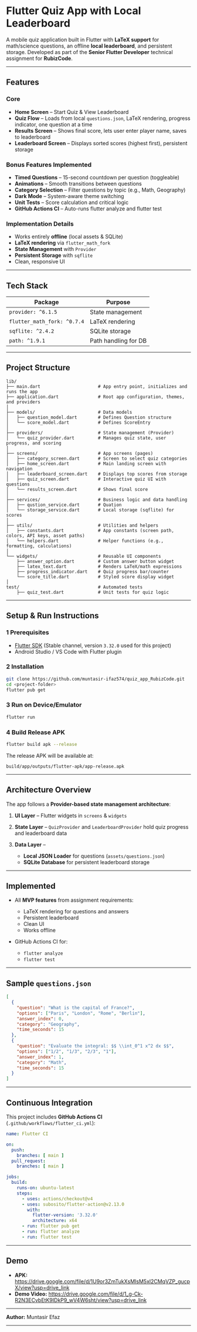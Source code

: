 # Flutter Quiz App with Local Leaderboard

A mobile quiz application built in Flutter with **LaTeX support** for math/science questions, an offline **local leaderboard**, and persistent storage.
Developed as part of the **Senior Flutter Developer** technical assignment for **RubizCode**.

---

## Features

### Core

* **Home Screen** – Start Quiz & View Leaderboard
* **Quiz Flow** – Loads from local `questions.json`, LaTeX rendering, progress indicator, one question at a time
* **Results Screen** – Shows final score, lets user enter player name, saves to leaderboard
* **Leaderboard Screen** – Displays sorted scores (highest first), persistent storage

### Bonus Features Implemented

* **Timed Questions** – 15-second countdown per question (toggleable)
* **Animations** –  Smooth transitions between questions
* **Category Selection** – Filter questions by topic (e.g., Math, Geography)
* **Dark Mode** – System-aware theme switching
* **Unit Tests** – Score calculation and critical logic
* **GitHub Actions CI** – Auto-runs flutter analyze and flutter test

### Implementation Details

* Works entirely **offline** (local assets & SQLite)
* **LaTeX rendering** via `flutter_math_fork`
* **State Management** with `Provider`
* **Persistent Storage** with `sqflite`
* Clean, responsive UI

---

## Tech Stack

| Package                     | Purpose              |
| --------------------------- | -------------------- |
| `provider: ^6.1.5`          | State management     |
| `flutter_math_fork: ^0.7.4` | LaTeX rendering      |
| `sqflite: ^2.4.2`           | SQLite storage       |
| `path: ^1.9.1`              | Path handling for DB |

---

## Project Structure

```
lib/
├── main.dart                      # App entry point, initializes and runs the app
├── application.dart               # Root app configuration, themes, and providers
│
├── models/                        # Data models 
│   ├── question_model.dart        # Defines Question structure 
│   └── score_model.dart           # Defines ScoreEntry
│
├── providers/                     # State management (Provider)
│   └── quiz_provider.dart         # Manages quiz state, user progress, and scoring
│
├── screens/                       # App screens (pages)
│   ├── category_screen.dart       # Screen to select quiz categories
│   ├── home_screen.dart           # Main landing screen with navigation
│   ├── leaderboard_screen.dart    # Displays top scores from storage
│   ├── quiz_screen.dart           # Interactive quiz UI with questions
│   └── results_screen.dart        # Shows final score
│
├── services/                      # Business logic and data handling
│   ├── qustion_service.dart       # Quation
│   └── storage_service.dart       # Local storage (sqflite) for scores
│
├── utils/                         # Utilities and helpers
│   ├── constants.dart             # App constants (screen path, colors, API keys, asset paths)
│   └── helpers.dart               # Helper functions (e.g., formatting, calculations)
│
└── widgets/                       # Reusable UI components
    ├── answer_option.dart         # Custom answer button widget
    ├── latex_text.dart            # Renders LaTeX/math expressions
    ├── progress_indicator.dart    # Quiz progress bar/counter
    └── score_title.dart           # Styled score display widget
│
test/                              # Automated tests
    ├── quiz_test.dart             # Unit tests for quiz logic
```

---

## Setup & Run Instructions

### 1 Prerequisites

* [Flutter SDK](https://flutter.dev/docs/get-started/install) (Stable channel, version `3.32.0` used for this project)
* Android Studio / VS Code with Flutter plugin

### 2 Installation

```bash
git clone https://github.com/muntasir-ifaz574/quiz_app_RubizCode.git
cd <project-folder>
flutter pub get
```

### 3 Run on Device/Emulator

```bash
flutter run
```

### 4 Build Release APK

```bash
flutter build apk --release
```

The release APK will be available at:

```
build/app/outputs/flutter-apk/app-release.apk
```

---

## Architecture Overview

The app follows a **Provider-based state management architecture**:

1. **UI Layer** – Flutter widgets in `screens` & `widgets`
2. **State Layer** – `QuizProvider` and `LeaderboardProvider` hold quiz progress and leaderboard data
3. **Data Layer** –

    * **Local JSON Loader** for questions (`assets/questions.json`)
    * **SQLite Database** for persistent leaderboard storage

---

## Implemented

* All **MVP features** from assignment requirements:

    * LaTeX rendering for questions and answers
    * Persistent leaderboard
    * Clean UI
    * Works offline
* GitHub Actions CI for:

    * `flutter analyze`
    * `flutter test`

---

## Sample `questions.json`

```json
[
  {
    "question": "What is the capital of France?",
    "options": ["Paris", "London", "Rome", "Berlin"],
    "answer_index": 0,
    "category": "Geography", 
    "time_seconds": 15
  },
  {
    "question": "Evaluate the integral: $$ \\int_0^1 x^2 dx $$",
    "options": ["1/2", "1/3", "2/3", "1"],
    "answer_index": 1,
    "category": "Math",
    "time_seconds": 15
  }
]
```

---

## Continuous Integration

This project includes **GitHub Actions CI** (`.github/workflows/flutter_ci.yml`):

```yaml
name: Flutter CI

on:
  push:
    branches: [ main ]
  pull_request:
    branches: [ main ]

jobs:
  build:
    runs-on: ubuntu-latest
    steps:
      - uses: actions/checkout@v4
      - uses: subosito/flutter-action@v2.13.0
        with:
          flutter-version: '3.32.0'
          architecture: x64
      - run: flutter pub get
      - run: flutter analyze
      - run: flutter test
```

---

## Demo

* **APK:** https://drive.google.com/file/d/1U9or3ZmTukXsMIsM5xl2CMqVZP_gucpX/view?usp=drive_link
* **Demo Video:** https://drive.google.com/file/d/1_g-Ck-R2N3ECvbEtK9IDkP9_wV4W6sht/view?usp=drive_link


---

**Author:** Muntasir Efaz

---
